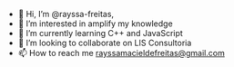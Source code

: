 - 👋 Hi, I’m @rayssa-freitas, 
- 👀 I’m interested in amplify my knowledge
- 🌱 I’m currently learning C++ and JavaScript
- 💞️ I’m looking to collaborate on LIS Consultoria
- 📫 How to reach me rayssamacieldefreitas@gmail.com

<!---
rayssa-freitas/rayssa-freitas is a ✨ special ✨ repository because its `README.md` (this file) appears on your GitHub profile.
You can click the Preview link to take a look at your changes.
--->
